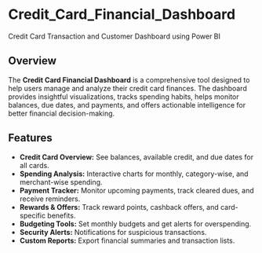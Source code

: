 # Credit_Card_Financial_Dashboard
Credit Card Transaction and Customer Dashboard using Power BI
## Overview

The **Credit Card Financial Dashboard** is a comprehensive tool designed to help users manage and analyze their credit card finances. The dashboard provides insightful visualizations, tracks spending habits, helps monitor balances, due dates, and payments, and offers actionable intelligence for better financial decision-making.

## Features

- **Credit Card Overview:** See balances, available credit, and due dates for all cards.
- **Spending Analysis:** Interactive charts for monthly, category-wise, and merchant-wise spending.
- **Payment Tracker:** Monitor upcoming payments, track cleared dues, and receive reminders.
- **Rewards & Offers:** Track reward points, cashback offers, and card-specific benefits.
- **Budgeting Tools:** Set monthly budgets and get alerts for overspending.
- **Security Alerts:** Notifications for suspicious transactions.
- **Custom Reports:** Export financial summaries and transaction lists.
